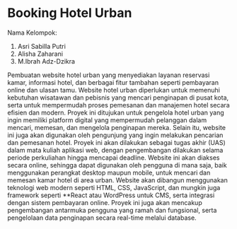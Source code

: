 # Booking Hotel Urban
Nama Kelompok:
1. Asri Sabilla Putri
2. Alisha Zaharani
3. M.Ibrah Adz-Dzikra

Pembuatan website hotel urban yang menyediakan layanan reservasi kamar, informasi hotel, dan berbagai fitur tambahan seperti pembayaran online dan ulasan tamu.
Website hotel urban diperlukan untuk memenuhi kebutuhan wisatawan dan pebisnis yang mencari penginapan di pusat kota, serta untuk mempermudah proses pemesanan dan manajemen hotel secara efisien dan modern.
Proyek ini ditujukan untuk pengelola hotel urban yang ingin memiliki platform digital yang mempermudah pelanggan dalam mencari, memesan, dan mengelola penginapan mereka. Selain itu, website ini juga akan digunakan oleh pengunjung yang ingin melakukan pencarian dan pemesanan hotel.
Proyek ini akan dilakukan sebagai tugas akhir (UAS) dalam mata kuliah aplikasi web, dengan pengembangan dilakukan selama periode perkuliahan hingga mencapai deadline.
Website ini akan diakses secara online, sehingga dapat digunakan oleh pengguna di mana saja, baik menggunakan perangkat desktop maupun mobile, untuk mencari dan memesan kamar hotel di area urban.
Website akan dibangun menggunakan teknologi web modern seperti HTML, CSS, JavaScript, dan mungkin juga framework seperti **React atau WordPress untuk CMS, serta integrasi dengan sistem pembayaran online. Proyek ini juga akan mencakup pengembangan antarmuka pengguna yang ramah dan fungsional, serta pengelolaan data penginapan secara real-time melalui database.

